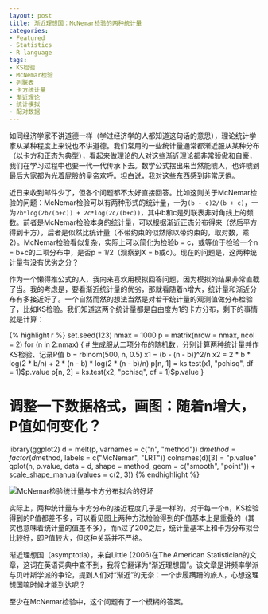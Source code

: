 ```yaml
---
layout: post
title: 渐近理想国：McNemar检验的两种统计量
categories:
- Featured
- Statistics
- R language
tags:
- KS检验
- McNemar检验
- 列联表
- 卡方统计量
- 渐近理论
- 统计模拟
- 配对数据
---
```


如同经济学家不讲道德一样（学过经济学的人都知道这句话的意思），理论统计学家从某种程度上来说也不讲道德。我们常用的一些统计量通常都渐近服从某种分布（以卡方和正态为典型），看起来做理论的人对这些渐近理论都非常骄傲和自豪，我们在学习过程中也要一代一代传承下去。数学公式摆出来当然能唬人，也许唬到最后大家都为光着屁股的皇帝欢呼。坦白说，我对这些东西感到非常厌倦。

近日来收到邮件少了，但各个问题都不太好直接回答。比如这则关于McNemar检验的问题：McNemar检验可以有两种形式的统计量，一为`(b - c)2/(b + c)`，一为`2b*log(2b/(b+c)) + 2c*log(2c/(b+c))`，其中b和c是列联表非对角线上的频数。前者是McNemar检验本身的统计量，可以根据渐近正态分布得来（然后平方得到卡方），后者是似然比统计量（不带约束的似然除以带约束的，取对数，乘2）。McNemar检验看似复杂，实际上可以简化为检验b = c，或等价于检验一个n = b+c的二项分布中，是否p = 1/2（观察到X = b或c）。现在的问题是，这两种统计量有没有优劣之分？

作为一个懒得推公式的人，我向来喜欢用模拟回答问题，因为模拟的结果非常直截了当。我的考虑是，要看渐近统计量的优劣，那就看随着n增大，统计量和渐近分布有多接近好了。一个自然而然的想法当然是对若干统计量的观测值做分布检验了，比如KS检验。我们知道这两个统计量都是自由度为1的卡方分布，剩下的事情就是计算：

{% highlight r %}
set.seed(123)
nmax = 1000
p = matrix(nrow = nmax, ncol = 2)
for (n in 2:nmax) {
    # 生成服从二项分布的随机数，分别计算两种统计量并作KS检验、记录P值
    b = rbinom(500, n, 0.5)
    x1 = (b - (n - b))^2/n
    x2 = 2 * b * log(2 * b/n) + 2 * (n - b) * log(2 * (n - b)/n)
    p[n, 1] = ks.test(x1, "pchisq", df = 1)$p.value
    p[n, 2] = ks.test(x2, "pchisq", df = 1)$p.value
}
# 调整一下数据格式，画图：随着n增大，P值如何变化？
library(ggplot2)
d = melt(p, varnames = c("n", "method"))
d$method = factor(d$method, labels = c("McNemar", "LRT"))
colnames(d)[3] = "p.value"
qplot(n, p.value, data = d, shape = method, geom = c("smooth", "point")) +
    scale_shape_manual(values = c(2, 3))
{% endhighlight %}

![McNemar检验统计量与卡方分布拟合的好坏](http://i.imgur.com/0sn2Hjr.png)

实际上，两种统计量与卡方分布的接近程度几乎是一样的，对于每一个n，KS检验得到的P值都差不多，可以看见图上两种方法检验得到的P值基本上是重叠的（其实也意味着统计量的值差不多），而n过了200之后，统计量基本上和卡方分布拟合比较好，即P值较大，但这种关系并不严格。

渐近理想国（asymptotia），来自Little (2006)在The American Statistician的文章，这词在英语词典中查不到，我将它翻译为“渐近理想国”。该文章是讲频率学派与贝叶斯学派的争论，提到人们对“渐近”的无奈：一个步履蹒跚的旅人，心想这理想国嘛时候才能到达呢？

至少在McNemar检验中，这个问题有了一个模糊的答案。
